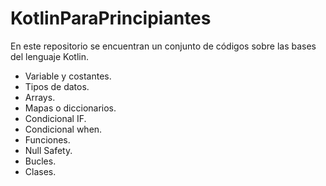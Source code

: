 # KotlinParaPrincipiantes
En este repositorio se encuentran un conjunto de códigos sobre las bases del lenguaje Kotlin.

- Variable y costantes.
- Tipos de datos.
- Arrays.
- Mapas o diccionarios.
- Condicional IF.
- Condicional when.
- Funciones.
- Null Safety.
- Bucles.
- Clases.
